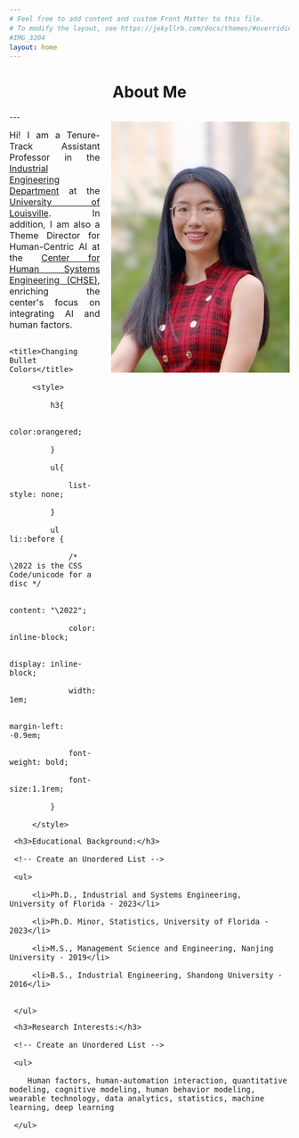 ```yaml
---
# Feel free to add content and custom Front Matter to this file.
# To modify the layout, see https://jekyllrb.com/docs/themes/#overriding-theme-defaults
#IMG_3204
layout: home
---
```

<h1 align="center">About Me</h1>
<!-- <div align='center'><font size='60'>Projects</font></div> -->
---

<br/> 
<style>
img  {
  float: right;
  margin-left: 20px;
}
</style>


<img height='450' align="right" src="assets/images/banners/IMG_3204.jpeg"/> 
 <p style="text-align:justify; text-justify:inter-ideograph;">
<font size=3>Hi! I am a Tenure-Track Assistant Professor in the <a href="https://engineering.louisville.edu/academics/departments/industrial/" target="_blank">Industrial Engineering Department</a> at the <a href="https://louisville.edu/" target="_blank">University of Louisville</a>. In addition, I am also a Theme Director for Human-Centric AI at the <a href="https://engineering.louisville.edu/research/centersinstitutes/human-systems-engineering/" target="_blank">Center for Human Systems Engineering (CHSE)</a>, enriching the center's focus on integrating AI and human factors.


<html>
    <head>

         <title>Changing Bullet Colors</title>

         <style>

             h3{

                 color:orangered;

             }

             ul{

                 list-style: none;

             }

             ul li::before {

                 /* \2022 is the CSS Code/unicode for a disc */

                 content: "\2022";  

                 color: inline-block; 

                 display: inline-block; 

                 width: 1em;

                 margin-left: -0.9em;

                 font-weight: bold;

                 font-size:1.1rem;

             }

         </style>

   </head>

   <body>

     <h3>Educational Background:</h3>

     <!-- Create an Unordered List -->

     <ul>

         <li>Ph.D., Industrial and Systems Engineering, University of Florida - 2023</li>

         <li>Ph.D. Minor, Statistics, University of Florida - 2023</li>

         <li>M.S., Management Science and Engineering, Nanjing University - 2019</li>

         <li>B.S., Industrial Engineering, Shandong University - 2016</li>


     </ul>

   </body>


   <body>

     <h3>Research Interests:</h3>

     <!-- Create an Unordered List -->

     <ul>

        Human factors, human-automation interaction, quantitative modeling, cognitive modeling, human behavior modeling, wearable technology, data analytics, statistics, machine learning, deep learning 

     </ul>

   </body>

</html>

<!-- My research covers a range of application areas including transportation, medical systems, and defense systems. If you'd like to learn more about my research experience, please visit my <a href="/Projects.html" target="_blank">PROJECTS</a> page. <br/><br/><br/> -->

<!-- <b>Click <a href="/assets/images/banners/Update_CV_YL_0928.pdf" download="cv.pdf">HERE</a> to download my resume.</b><br/><br/><br/> -->



</font>
 </p>





